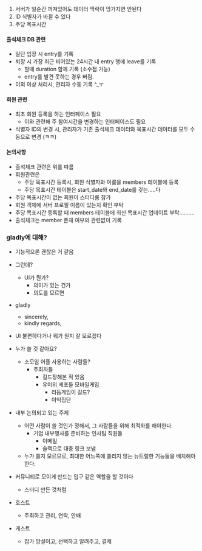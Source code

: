 1. 서버가 일순간 꺼져있어도 데이터 맥락이 망가지면 안된다
2. ID 식별자가 바뀔 수 있다
3. 주당 목표시간


#### 출석체크 DB 관련
- 일단 입장 시 entry를 기록
- 퇴장 시 가장 최근 비어있는 24시간 내 entry 행에 leave를 기록
	- 할때 duration 함께 기록 (소수점 가능)
	- entry를 발견 못하는 경우 버림.
- 이외 이상 처리시, 관리자 수동 기록 ^\_ㅜ

#### 회원 관련
- 최초 회원 등록을 하는 인터페이스 필요
	- 이와 관련해 주 참여시간을 변경하는 인터페이스도 필요
- 식별자 ID의 변경 시, 관리자가 기존 출석체크 데이터와 목표시간 데이터를 모두 수동으로 변경 (ㅋㅋ)



#### 논의사항
- 출석체크 관련은 위를 따름
- 회원관련은
	- 주당 목표시간 등록시, 회원 식별자와 이름을 members 테이블에 등록
	- 주당 목표시간 테이블은 start_date와 end_date를 갖는.....다
- 주당 목표시간이 없는 회원이 스터디룸 참가
- 회원 객체에 서버 프로필 이름이 있는지 확인 부탁
- 주당 목표시간 등록할 때 members 테이블에 최신 목표시간 업데이트 부탁..........
- 출석체크는 member 존재 여부와 관련없이 기록

### gladly에 대해?

- 기능적으론 괜찮은 거 같음
- 그런데?
	- UI가 뭔가?
		- 의미가 있는 건가
		- 의도를 모르면
- gladly
	- sincerely,
	- kindly regards,
- UI 불편하다거나 뭐가 뭔지 잘 모르겠다
- 누가 쓸 것 같아요?
	- 소모임 어플 사용하는 사람들?
		- 주최자들
			- 길드장해본 적 있음
			- 유미의 세포들 모바일게임
				- 리듬게임이 길드?
				- 이익집단
- 내부 논의되고 있는 주제
	- 어떤 사람이 쓸 것인가 정해서, 그 사람들을 위해 최적화를 해야한다.
		- 기업 내부행사를 준비하는 인사팀 직원들
			- 이메일
			- 슬랙으로 대충 링크 보냄
	- 누가 쓸지 모르므로, 최대한 어느쪽에 쏠리지 않는 뉴트럴한 기능들을 배치해야 한다.
- 커뮤니티로 모이게 만드는 입구 같은 역할을 할 것이다
	- 스터디 만든 것처럼



- 호스트
	- 주최하고 관리, 연락, 안배
- 게스트
	- 참가 망설이고, 선택하고 알려주고, 결제